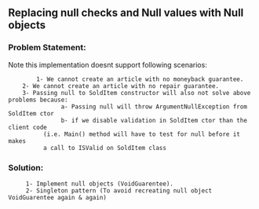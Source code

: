 ﻿## Replacing null checks and Null values with Null objects

### Problem Statement:

Note this implementation doesnt support following scenarios:
  
           	1- We cannot create an article with no moneyback guarantee.
		2- We cannot create an article with no repair guarantee.
		3- Passing null to SoldItem constructor will also not solve above problems because:
                   a- Passing null will throw ArgumentNullException from SoldItem ctor
                   b- if we disable validation in SoldItem ctor than the client code 
		      (i.e. Main() method will have to test for null before it makes 
		      a call to ISValid on SoldItem class
                      
###  Solution:
		 1- Implement null objects (VoidGuarentee).
		 2- Singleton pattern (To avoid recreating null object VoidGuarentee again & again)
                     
 
